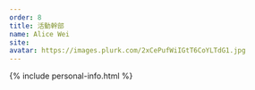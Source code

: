 ```yaml
---
order: 8
title: 活動幹部
name: Alice Wei
site:
avatar: https://images.plurk.com/2xCePufWiIGtT6CoYLTdG1.jpg
---
```


{% include personal-info.html %}

<!-- 這邊應該放介紹 -->
